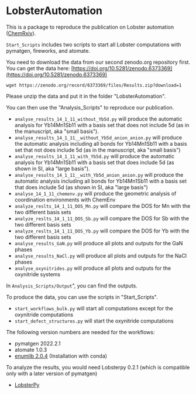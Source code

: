 ﻿# LobsterAutomation
This is a package to reproduce the publication on Lobster automation ([ChemRxiv](https://doi.org/10.26434/chemrxiv-2022-2v424)). 

`Start_Scripts` includes two scripts to start all Lobster computations with
pymatgen, fireworks, and atomate.

You need to download the data from our second zenodo.org repository first.
You can get the data here: [https://doi.org/10.5281/zenodo.6373369](https://doi.org/10.5281/zenodo.6373369)

`wget https://zenodo.org/record/6373369/files/Results.zip?download=1`

Please unzip the data and put it in the folder "LobsterAutomation".

You can then use the "Analysis_Scripts" to reproduce our publication.

- `analyse_results_14_1_11_without_Yb5d.py` will produce the automatic analysis for Yb14Mn1Sb11 with a basis set that does not include 5d (as in the manuscript, aka "small basis"). 
- `analyse_results_14_1_11__without_Yb5d_anion_anion.py` will produce the automatic analysis including all bonds for Yb14Mn1Sb11 with a basis set that not does include 5d (as in the manuscript, aka "small basis")
- `analyse_results_14_1_11_with_Yb5d.py` will produce the automatic analysis for Yb14Mn1Sb11 with a basis set that does include 5d (as shown in SI, aka "large basis"). 
- `analyse_results_14_1_11__with_Yb5d_anion_anion.py` will produce the automatic analysis including all bonds for Yb14Mn1Sb11 with a basis set that does include 5d (as shown in SI, aka "large basis")
- `analyse_14_1_11_chemenv.py` will produce the geometric analysis of coordination environments with ChemEnv
- `analyze_reslts_14_1_11_DOS_Mn.py` will compare the DOS for Mn with the two different basis sets
- `analyze_reslts_14_1_11_DOS_Sb.py` will compare the DOS for Sb with the two different basis sets
- `analyze_reslts_14_1_11_DOS_Yb.py` will compare the DOS for Yb with the two different basis sets
- `analyse_results_GaN.py` will produce all plots and outputs for the GaN phases
- `analyse_results_NaCl.py` will produce all plots and outputs for the NaCl phases
- `analyse_oxynitrides.py` will produce all plots and outputs for the oxynitride systems

In `Analysis_Scripts/Output`", you can find the outputs.


To produce the data, you can use the scripts in "Start_Scripts". 

- `start_workflows_bulk.py` will start all computations except for the oxynitride computations
- `start_defect_structures.py` will start the oxynitride computations


The following version numbers are needed for the workflows:
- pymatgen 2022.2.1
- atomate 1.0.3
- [enumlib 2.0.4](https://github.com/msg-byu/enumlib) (Installation with conda)


To analyze the results, you would need Lobsterpy 0.2.1 (which is compatible only with a later version of pymatgen)
- [LobsterPy](https://github.com/JaGeo/LobsterPy)
